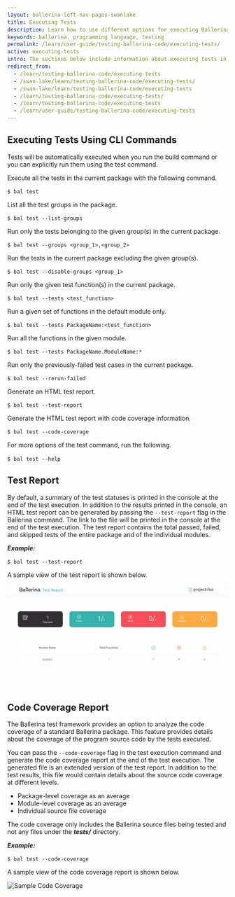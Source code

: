 ```yaml
---
layout: ballerina-left-nav-pages-swanlake
title: Executing Tests
description: Learn how to use different options for executing Ballerina tests.
keywords: ballerina, programming language, testing
permalink: /learn/user-guide/testing-ballerina-code/executing-tests/
active: executing-tests
intro: The sections below include information about executing tests in Ballerina.
redirect_from:
  - /learn/testing-ballerina-code/executing-tests
  - /swan-lake/learn/testing-ballerina-code/executing-tests/
  - /swan-lake/learn/testing-ballerina-code/executing-tests
  - /learn/testing-ballerina-code/executing-tests/
  - /learn/testing-ballerina-code/executing-tests
  - /learn/user-guide/testing-ballerina-code/executing-tests
---
```


## Executing Tests Using CLI Commands

Tests will be automatically executed when you run the build command or you can explicitly run them using the test command. 

Execute all the tests in the current package with the following command.

```
$ bal test
```

List all the test groups in the package.

```
$ bal test --list-groups
```

Run only the tests belonging to the given group(s) in the current package.

```
$ bal test --groups <group_1>,<group_2>
```

Run the tests in the current package excluding the given group(s).

```
$ bal test --disable-groups <group_1>
```

Run only the given test function(s) in the current package.

```
$ bal test --tests <test_function>
```

Run a given set of functions in the default module only.

```
$ bal test --tests PackageName:<test_function>
```

Run all the functions in the given module.

```
$ bal test --tests PackageName.ModuleName:*
```

Run only the previously-failed test cases in the current package.

```
$ bal test --rerun-failed
```

Generate an HTML test report.

```
$ bal test --test-report
```

Generate the HTML test report with code coverage information.

```
$ bal test --code-coverage
```

For more options of the test command, run the following.

`$ bal test --help` 

## Test Report

By default, a summary of the test statuses is printed in the console at the end of the test execution.
In addition to the results printed in the console, an HTML test report can be generated by passing the `--test-report` flag in the Ballerina command. The link to the file will be printed in the console at the end of the test execution.
The test report contains the total passed, failed, and skipped tests of the entire package and of the individual modules.

***Example:***

```
$ bal test --test-report
```

A sample view of the test report is shown below.

![Sample Test Report](/learn/images/test-report.gif)

## Code Coverage Report

The Ballerina test framework provides an option to analyze the code coverage of a standard Ballerina package.
This feature provides details about the coverage of the program source code by the tests executed.

You can pass the `--code-coverage`  flag in the test execution command and generate the code coverage report at the end of the test execution. The generated file is an extended version of the test report.
In addition to the test results, this file would contain details about the source code coverage at different levels.

*   Package-level coverage as an average
*   Module-level coverage as an average
*   Individual source file coverage

The code coverage only includes the Ballerina source files being tested and not any files under the **_tests/_** directory.

***Example:***

```
$ bal test --code-coverage
```

A sample view of the code coverage report is shown below.

![Sample Code Coverage](/learn/images/code-cov.gif)
